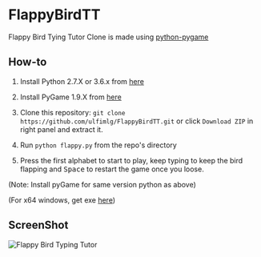 FlappyBirdTT 
===============

Flappy Bird Tying Tutor Clone is made using [python-pygame][1]

How-to
------

1. Install Python 2.7.X or 3.6.x from [here](https://www.python.org/download/releases/)

2. Install PyGame 1.9.X from [here](http://www.pygame.org/download.shtml)

3. Clone this repository: `git clone https://github.com/ulfimlg/FlappyBirdTT.git` or click `Download ZIP` in right panel and extract it.

4. Run `python flappy.py` from the repo's directory

5. Press the first alphabet to start to play, keep typing to keep the bird flapping and <kbd>Space</kbd> to restart the game once you loose.

  (Note: Install pyGame for same version python as above)

  (For x64 windows, get exe [here](http://www.lfd.uci.edu/~gohlke/pythonlibs/#pygame))

ScreenShot
----------

![Flappy Bird Typing Tutor](screenshot1.png)

[1]: http://www.pygame.org
